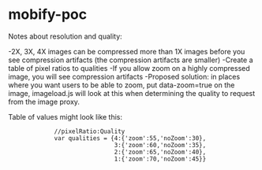 # mobify-poc

Notes about resolution and quality:

-2X, 3X, 4X images can be compressed more than 1X images before you see compression artifacts (the compression artifacts are smaller)
-Create a table of pixel ratios to qualities
-If you allow zoom on a highly compressed image, you will see compression artifacts
-Proposed solution: in places where you want users to be able to zoom, put data-zoom=true on the image, imageload.js will look at this when determining the quality to request from the image proxy.

Table of values might look like this:

                 //pixelRatio:Quality
                 var qualities = {4:{'zoom':55,'noZoom':30},
                                  3:{'zoom':60,'noZoom':35},
                                  2:{'zoom':65,'noZoom':40},
                                  1:{'zoom':70,'noZoom':45}}

